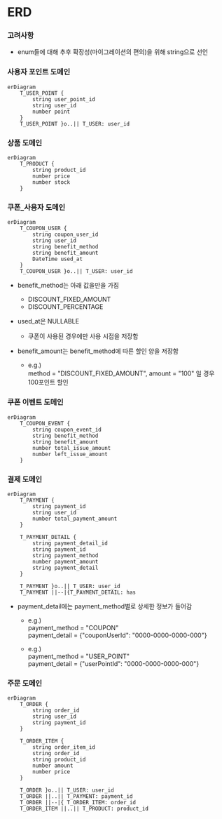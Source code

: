 # ERD
### 고려사항
* enum들에 대해 추후 확장성(마이그레이션의 편의)을 위해 string으로 선언

### 사용자 포인트 도메인
```mermaid
erDiagram
    T_USER_POINT {
        string user_point_id
        string user_id
        number point
    }
    T_USER_POINT }o..|| T_USER: user_id 
```

### 상품 도메인
```mermaid
erDiagram
    T_PRODUCT {
        string product_id
        number price
        number stock 
    }
```

### 쿠폰_사용자 도메인
```mermaid
erDiagram
    T_COUPON_USER {
        string coupon_user_id
        string user_id
        string benefit_method 
        string benefit_amount
        DateTime used_at
    }
    T_COUPON_USER }o..|| T_USER: user_id 
```
* benefit_method는 아래 값을만을 가짐 
    * DISCOUNT_FIXED_AMOUNT
    * DISCOUNT_PERCENTAGE
* used_at은 NULLABLE 
    * 쿠폰이 사용된 경우에만 사용 시점을 저장함 

* benefit_amount는 benefit_method에 따른 할인 양을 저장함
    * e.g.) <br>
    method = "DISCOUNT_FIXED_AMOUNT", amount = "100" 일 경우<br>
    100포인트 할인



### 쿠폰 이벤트 도메인
```mermaid
erDiagram
    T_COUPON_EVENT {
        string coupon_event_id
        string benefit_method 
        string benefit_amount
        number total_issue_amount
        number left_issue_amount
    }
```

###  결제 도메인
```mermaid
erDiagram
    T_PAYMENT {
        string payment_id
        string user_id
        number total_payment_amount 
    }
    
    T_PAYMENT_DETAIL {
        string payment_detail_id
        string payment_id
        string payment_method
        number payment_amount 
        string payment_detail
    }

    T_PAYMENT }o..|| T_USER: user_id 
    T_PAYMENT ||--|{T_PAYMENT_DETAIL: has
```

* payment_detail에는 payment_method별로 상세한 정보가 들어감
    * e.g.) <br>
    payment_method = "COUPON" <br>
    payment_detail = {"couponUserId": "0000-0000-0000-000"} 
    
    * e.g.) <br>
    payment_method = "USER_POINT" <br>
    payment_detail = {"userPointId": "0000-0000-0000-000"} 


### 주문 도메인   
```mermaid
erDiagram
    T_ORDER {
        string order_id
        string user_id
        string payment_id
    }
    
    T_ORDER_ITEM {
        string order_item_id
        string order_id
        string product_id
        number amount 
        number price
    }

    T_ORDER }o..|| T_USER: user_id 
    T_ORDER ||..|| T_PAYMENT: payment_id 
    T_ORDER ||--|{ T_ORDER_ITEM: order_id
    T_ORDER_ITEM ||..|| T_PRODUCT: product_id 
```

